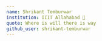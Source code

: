 ```yaml
---
name: Shrikant Temburwar
institution: IIIT Allahabad 🚩
quote: Where is will there is way
github_user: shrikant-temburwar
---
```


